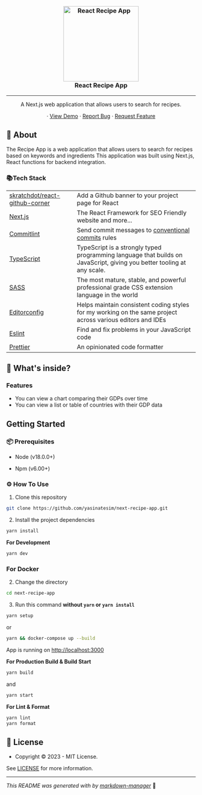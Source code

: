 <h3 align="center">
  <br />

<a href="https://github.com/yasinatesim/next-recipe-app"><img src="https://yasinates.com/tech/react.svg" alt="React Recipe App" width="200"></a>
<br />
React Recipe App
<br />

</h3>
<hr />
<p align="center">A Next.js web application that allows users to search for recipes.</p>
<p align="center">
· <a  href="https://next-recipe-app.yasinatesim.vercel.app/">View Demo</a>
  · <a href="https://github.com/yasinatesim/next-recipe-app/issues">Report Bug</a>
  · <a href="https://github.com/yasinatesim/next-recipe-app/issues">Request Feature</a>
</p>

## 📖 About

The Recipe App is a web application that allows users to search for recipes based on keywords and ingredients
This application was built using Next.js, React functions for backend integration.

### 📚Tech Stack

<table>
  <tr>
    <td> <a href="https://github.com/skratchdot/react-github-corner">skratchdot/react-github-corner</a></td>
    <td>Add a Github banner to your project page for React</td>
  </tr>
  <tr>
    <td><a href="https://nextjs.org/">Next.js</a></td>
    <td>The React Framework for SEO Friendly website and more...</td>
  </tr>
  <tr>
    <td> <a href="https://github.com/conventional-changelog/commitlint">Commitlint</a></td>
    <td>Send commit messages to <a href="https://www.conventionalcommits.org/en/v1.0.0/">conventional commits</a> rules</td>
  </tr>
  <tr>
    <td><a href="https://www.typescriptlang.org/">TypeScript</a></td>
    <td>TypeScript is a strongly typed programming language that builds on JavaScript, giving you better tooling at any scale.</td>
  </tr>
  <tr>
    <td><a href="https://sass-lang.com/">SASS</a></td>
    <td>The most mature, stable, and powerful professional grade CSS extension language in the world</td>
  </tr>
  <tr>
    <td><a href="https://editorconfig.org/">Editorconfig</a></td>
    <td>Helps maintain consistent coding styles for my working on the same project across various editors and IDEs</td>
  </tr>
  <tr>
    <td><a href="https://eslint.org/">Eslint</a></td>
    <td>Find and fix problems in your JavaScript code</td>
  </tr>
  <tr>
    <td><a href="https://prettier.io/">Prettier</a></td>
    <td>An opinionated code formatter</td>
  </tr>
</table>

## 🧐 What's inside?

### Features

- You can view a chart comparing their GDPs over time
- You can view a list or table of countries with their GDP data

## Getting Started

### 📦 Prerequisites

- Node (v18.0.0+)

- Npm (v6.00+)

### ⚙️ How To Use

1.  Clone this repository

```bash
git clone https://github.com/yasinatesim/next-recipe-app.git
```

2. Install the project dependencies

```bash
yarn install
```

**For Development**

```bash
yarn dev
```

### For Docker

2. Change the directory

```bash
cd next-recipe-app
```

3. Run this command **without `yarn` or `yarn install`**

```bash
yarn setup
```

or

```bash
yarn && docker-compose up --build
```

App is running on [http://localhost:3000](http://localhost:3000)

**For Production Build &amp; Build Start**

```bash
yarn build
```

and

```bash
yarn start
```

**For Lint &amp; Format**

```bash
yarn lint
yarn format
```

## 🔑 License

- Copyright © 2023 - MIT License.

See [LICENSE](https://github.com/yasinatesim/next-recipe-app/blob/master/LICENSE) for more information.

---

_This README was generated with by [markdown-manager](https://github.com/yasinatesim/markdown-manager)_ 🥲
